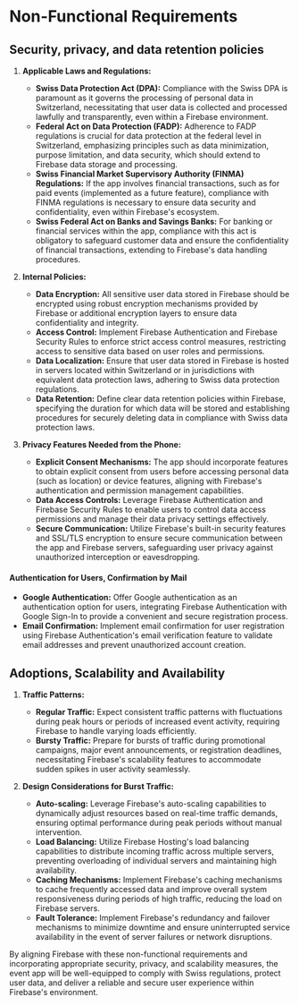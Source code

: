 # Non-Functional Requirements

## Security, privacy, and data retention policies


1. **Applicable Laws and Regulations:**
   - **Swiss Data Protection Act (DPA):** Compliance with the Swiss DPA is paramount as it governs the processing of personal data in Switzerland, necessitating that user data is collected and processed lawfully and transparently, even within a Firebase environment.
   - **Federal Act on Data Protection (FADP):** Adherence to FADP regulations is crucial for data protection at the federal level in Switzerland, emphasizing principles such as data minimization, purpose limitation, and data security, which should extend to Firebase data storage and processing.
   - **Swiss Financial Market Supervisory Authority (FINMA) Regulations:** If the app involves financial transactions, such as for paid events (implemented as a future feature), compliance with FINMA regulations is necessary to ensure data security and confidentiality, even within Firebase's ecosystem.
   - **Swiss Federal Act on Banks and Savings Banks:** For banking or financial services within the app, compliance with this act is obligatory to safeguard customer data and ensure the confidentiality of financial transactions, extending to Firebase's data handling procedures.


2. **Internal Policies:**
   - **Data Encryption:** All sensitive user data stored in Firebase should be encrypted using robust encryption mechanisms provided by Firebase or additional encryption layers to ensure data confidentiality and integrity.
   - **Access Control:** Implement Firebase Authentication and Firebase Security Rules to enforce strict access control measures, restricting access to sensitive data based on user roles and permissions.
   - **Data Localization:** Ensure that user data stored in Firebase is hosted in servers located within Switzerland or in jurisdictions with equivalent data protection laws, adhering to Swiss data protection regulations.
   - **Data Retention:** Define clear data retention policies within Firebase, specifying the duration for which data will be stored and establishing procedures for securely deleting data in compliance with Swiss data protection laws.


3. **Privacy Features Needed from the Phone:**
   - **Explicit Consent Mechanisms:** The app should incorporate features to obtain explicit consent from users before accessing personal data (such as location) or device features, aligning with Firebase's authentication and permission management capabilities.
   - **Data Access Controls:** Leverage Firebase Authentication and Firebase Security Rules to enable users to control data access permissions and manage their data privacy settings effectively.
   - **Secure Communication:** Utilize Firebase's built-in security features and SSL/TLS encryption to ensure secure communication between the app and Firebase servers, safeguarding user privacy against unauthorized interception or eavesdropping.

#### Authentication for Users, Confirmation by Mail
   - **Google Authentication:** Offer Google authentication as an authentication option for users, integrating Firebase Authentication with Google Sign-In to provide a convenient and secure registration process.
   - **Email Confirmation:** Implement email confirmation for user registration using Firebase Authentication's email verification feature to validate email addresses and prevent unauthorized account creation.


## Adoptions, Scalability and Availability


1. **Traffic Patterns:**
   - **Regular Traffic:** Expect consistent traffic patterns with fluctuations during peak hours or periods of increased event activity, requiring Firebase to handle varying loads efficiently.
   - **Bursty Traffic:** Prepare for bursts of traffic during promotional campaigns, major event announcements, or registration deadlines, necessitating Firebase's scalability features to accommodate sudden spikes in user activity seamlessly.


2. **Design Considerations for Burst Traffic:**
   - **Auto-scaling:** Leverage Firebase's auto-scaling capabilities to dynamically adjust resources based on real-time traffic demands, ensuring optimal performance during peak periods without manual intervention.
   - **Load Balancing:** Utilize Firebase Hosting's load balancing capabilities to distribute incoming traffic across multiple servers, preventing overloading of individual servers and maintaining high availability.
   - **Caching Mechanisms:** Implement Firebase's caching mechanisms to cache frequently accessed data and improve overall system responsiveness during periods of high traffic, reducing the load on Firebase servers.
   - **Fault Tolerance:** Implement Firebase's redundancy and failover mechanisms to minimize downtime and ensure uninterrupted service availability in the event of server failures or network disruptions.


By aligning Firebase with these non-functional requirements and incorporating appropriate security, privacy, and scalability measures, the event app will be well-equipped to comply with Swiss regulations, protect user data, and deliver a reliable and secure user experience within Firebase's environment.
